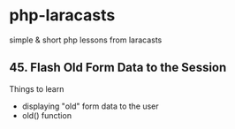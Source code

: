 # php-laracasts

simple &amp; short php lessons from laracasts

## 45. Flash Old Form Data to the Session

Things to learn

- displaying "old" form data to the user
- old() function
